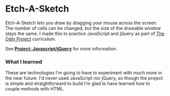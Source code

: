 # Etch-A-Sketch

Etch-A-Sketch lets you draw by dragging your mouse across the screen. The number of cells can be changed, but the size of the drawable window stays the same. I made this to practice JavaScript and jQuery as part of [The Odin Project](http://www.theodinproject.com/) curriculum. 

See **[Project: Javascript/jQuery](http://www.theodinproject.com/web-development-101/javascript-and-jquer)** for more information.

### What I learned

These are technologies I'm going to have to experiment with much more in the near future. I'd never used JavaScript nor jQuery, so though the project is simple and straightforward to build I'm glad to have learned how to couple methods with HTML.
